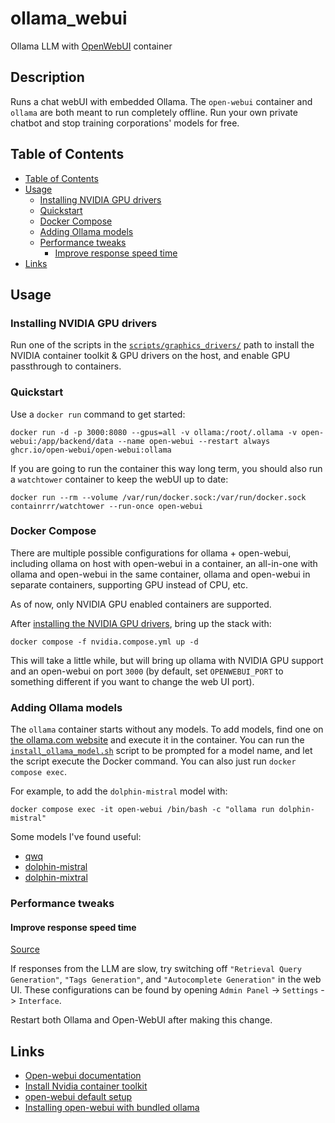 # ollama_webui <!-- omit in toc -->

Ollama LLM with [OpenWebUI](https://github.com/open-webui/open-webui) container

## Description <!-- omit in toc -->

Runs a chat webUI with embedded Ollama. The `open-webui` container and `ollama` are both meant to run completely offline. Run your own private chatbot and stop training corporations' models for free.

## Table of Contents

- [Table of Contents](#table-of-contents)
- [Usage](#usage)
  - [Installing NVIDIA GPU drivers](#installing-nvidia-gpu-drivers)
  - [Quickstart](#quickstart)
  - [Docker Compose](#docker-compose)
  - [Adding Ollama models](#adding-ollama-models)
  - [Performance tweaks](#performance-tweaks)
    - [Improve response speed time](#improve-response-speed-time)
- [Links](#links)

## Usage

### Installing NVIDIA GPU drivers

Run one of the scripts in the [`scripts/graphics_drivers/`](./scripts/graphics_drivers/) path to install the NVIDIA container toolkit & GPU drivers on the host, and enable GPU passthrough to containers.

### Quickstart

Use a `docker run` command to get started:

```shell
docker run -d -p 3000:8080 --gpus=all -v ollama:/root/.ollama -v open-webui:/app/backend/data --name open-webui --restart always ghcr.io/open-webui/open-webui:ollama
```

If you are going to run the container this way long term, you should also run a `watchtower` container to keep the webUI up to date:

```shell
docker run --rm --volume /var/run/docker.sock:/var/run/docker.sock containrrr/watchtower --run-once open-webui
```

### Docker Compose

There are multiple possible configurations for ollama + open-webui, including ollama on host with open-webui in a container, an all-in-one with ollama and open-webui in the same container, ollama and open-webui in separate containers, supporting GPU instead of CPU, etc.

As of now, only NVIDIA GPU enabled containers are supported.

After [installing the NVIDIA GPU drivers](#installing-nvidia-gpu-drivers), bring up the stack with:

```shell
docker compose -f nvidia.compose.yml up -d
```

This will take a little while, but will bring up ollama with NVIDIA GPU support and an open-webui on port `3000` (by default, set `OPENWEBUI_PORT` to something different if you want to change the web UI port).

### Adding Ollama models

The `ollama` container starts without any models. To add models, find one on [the ollama.com website](https://ollama.com/search) and execute it in the container. You can run the [`install_ollama_model.sh`](./scripts/install_ollama_model.sh) script to be prompted for a model name, and let the script execute the Docker command. You can also just run `docker compose exec`.

For example, to add the `dolphin-mistral` model with:

```shell
docker compose exec -it open-webui /bin/bash -c "ollama run dolphin-mistral"
```

Some models I've found useful:

- [qwq](https://ollama.com/library/qwq)
- [dolphin-mistral](https://ollama.com/library/dolphin-mistral)
- [dolphin-mixtral](https://ollama.com/library/dolphin-mixtral)

### Performance tweaks

#### Improve response speed time

[Source](https://github.com/open-webui/open-webui/discussions/7821#discussioncomment-11641870)

If responses from the LLM are slow, try switching off `"Retrieval Query Generation"`, `"Tags Generation"`, and `"Autocomplete Generation"` in the web UI. These configurations can be found by opening `Admin Panel` -> `Settings` -> `Interface`.

Restart both Ollama and Open-WebUI after making this change.

## Links

- [Open-webui documentation](https://docs.openwebui.com/getting-started/)
- [Install Nvidia container toolkit](https://gist.github.com/GurucharanSavanth/ee67321a63975e1c26e0765e2561ae9d#install-docker-and-nvidia-container-toolkit)
- [open-webui default setup](https://github.com/open-webui/open-webui#installation-with-default-configuration)
- [Installing open-webui with bundled ollama](https://github.com/open-webui/open-webui#installing-open-webui-with-bundled-ollama-support)
